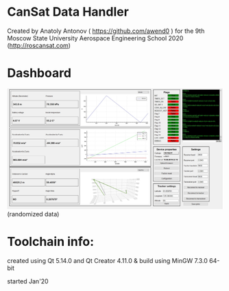 # CanSat Data Handler
Created by Anatoly Antonov ( https://github.com/awend0 ) for the 9th Moscow State University Aerospace Engineering School 2020 (http://roscansat.com)

# Dashboard
![Dashboard screenshot](https://github.com/cansat-ptl/CDH/raw/images/dashboard.jpg)
(randomized data)

# Toolchain info:
created using Qt 5.14.0 and Qt Creator 4.11.0 & build using MinGW 7.3.0 64-bit

started Jan'20

